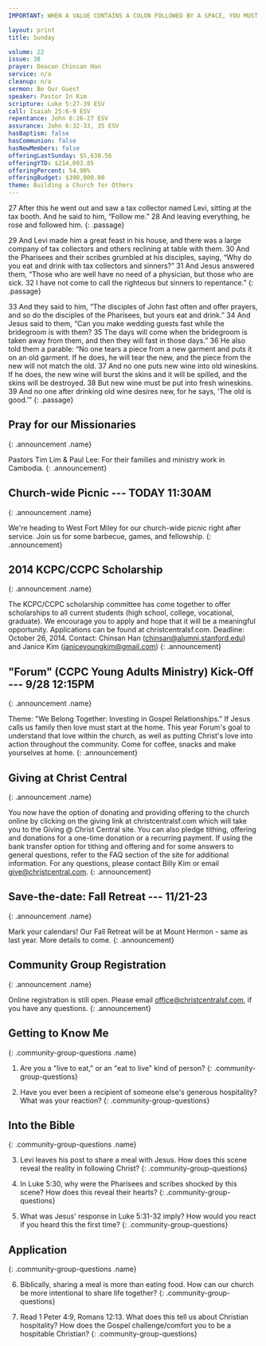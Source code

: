 ```yaml
---
IMPORTANT: WHEN A VALUE CONTAINS A COLON FOLLOWED BY A SPACE, YOU MUST USE &#58;

layout: print
title: Sunday

volume: 22
issue: 38
prayer: Deacon Chinsan Han
service: n/a
cleanup: n/a
sermon: Be Our Guest
speaker: Pastor In Kim
scripture: Luke 5:27-39 ESV
call: Isaiah 25:6-9 ESV
repentance: John 6:26-27 ESV
assurance: John 6:32-33, 35 ESV
hasBaptism: false
hasCommunion: false
hasNewMembers: false
offeringLastSunday: $5,638.56
offeringYTD: $214,093.85
offeringPercent: 54.90%
offeringBudget: $390,000.00
theme: Building a Church for Others
---
```


27 After this he went out and saw a tax collector named Levi, sitting at the tax booth. And he said to him, “Follow me.” 28 And leaving everything, he rose and followed him.
{: .passage}

29 And Levi made him a great feast in his house, and there was a large company of tax collectors and others reclining at table with them. 30 And the Pharisees and their scribes grumbled at his disciples, saying, “Why do you eat and drink with tax collectors and sinners?” 31 And Jesus answered them, “Those who are well have no need of a physician, but those who are sick. 32 I have not come to call the righteous but sinners to repentance.”
{: .passage}

33 And they said to him, “The disciples of John fast often and offer prayers, and so do the disciples of the Pharisees, but yours eat and drink.” 34 And Jesus said to them, “Can you make wedding guests fast while the bridegroom is with them? 35 The days will come when the bridegroom is taken away from them, and then they will fast in those days.” 36 He also told them a parable: “No one tears a piece from a new garment and puts it on an old garment. If he does, he will tear the new, and the piece from the new will not match the old. 37 And no one puts new wine into old wineskins. If he does, the new wine will burst the skins and it will be spilled, and the skins will be destroyed. 38 But new wine must be put into fresh wineskins. 39 And no one after drinking old wine desires new, for he says, ‘The old is good.’”
{: .passage}



## Pray for our Missionaries
{: .announcement .name}

Pastors Tim Lim & Paul Lee: For their families and ministry work in Cambodia.
{: .announcement}

## Church-wide Picnic --- TODAY 11:30AM
{: .announcement .name}

We're heading to West Fort Miley for our church-wide picnic right after service. Join us for some barbecue, games, and fellowship. 
{: .announcement}

## 2014 KCPC/CCPC Scholarship
{: .announcement .name}

The KCPC/CCPC scholarship committee has come together to offer scholarships to all current students (high school, college, vocational, graduate). We encourage you to apply and hope that it will be a meaningful opportunity. Applications can be found at christcentralsf.com. Deadline: October 26, 2014. Contact: Chinsan Han (chinsan@alumni.stanford.edu) and Janice Kim (janiceyoungkim@gmail.com)
{: .announcement}

## "Forum" (CCPC Young Adults Ministry) Kick-Off --- 9/28 12:15PM
{: .announcement .name}

Theme: "We Belong Together: Investing in Gospel Relationships."  If Jesus calls us family then love must start at the home. This year Forum's goal to understand that love within the church, as well as putting Christ's love into action throughout the community. Come for coffee, snacks and make yourselves at home.
{: .announcement}

## Giving at Christ Central
{: .announcement .name}

You now have the option of donating and providing offering to the church online by clicking on the giving link at christcentralsf.com which will take you to the Giving @ Christ Central site. You can also pledge tithing, offering and donations for a one-time donation or a recurring payment. If using the bank transfer option for tithing and offering and for some answers to general questions, refer to the FAQ section of the site for additional information. For any questions, please contact Billy Kim or email give@christcentral.com.
{: .announcement}

## Save-the-date: Fall Retreat --- 11/21-23
{: .announcement .name}

Mark your calendars! Our Fall Retreat will be at Mount Hermon - same as last year. More details to come.
{: .announcement}

## Community Group Registration
{: .announcement .name}

Online registration is still open. Please email office@christcentralsf.com, if you have any questions.
{: .announcement}



## Getting to Know Me
{: .community-group-questions .name}

1) Are you a "live to eat," or an "eat to live" kind of person?
{: .community-group-questions}

2) Have you ever been a recipient of someone else's generous hospitality? What was your reaction?
{: .community-group-questions}

## Into the Bible
{: .community-group-questions .name}

3) Levi leaves his post to share a meal with Jesus. How does this scene reveal the reality in following Christ? 
{: .community-group-questions}

4) In Luke 5:30, why were the Pharisees and scribes shocked by this scene? How does this reveal their hearts?
{: .community-group-questions}

5) What was Jesus' response in Luke 5:31-32 imply? How would you react if you heard this the first time? 
{: .community-group-questions}

## Application
{: .community-group-questions .name}

6) Biblically, sharing a meal is more than eating food. How can our church be more intentional to share life together? 
{: .community-group-questions}  

7) Read 1 Peter 4:9, Romans 12:13. What does this tell us about Christian hospitality? How does the Gospel challenge/comfort you to be a hospitable Christian?
{: .community-group-questions}  

